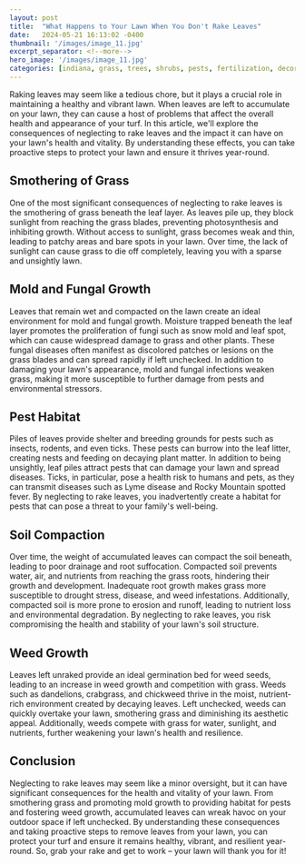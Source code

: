 ```yaml
---
layout: post
title:  "What Happens to Your Lawn When You Don't Rake Leaves"
date:   2024-05-21 16:13:02 -0400
thumbnail: '/images/image_11.jpg'
excerpt_separator: <!--more-->
hero_image: '/images/image_11.jpg'
categories: [indiana, grass, trees, shrubs, pests, fertilization, decoration, curb appeal, garden, flowers, recreation]
---
```

Raking leaves may seem like a tedious chore, but it plays a crucial role in maintaining a healthy and vibrant lawn. <!--more-->When leaves are left to accumulate on your lawn, they can cause a host of problems that affect the overall health and appearance of your turf. In this article, we'll explore the consequences of neglecting to rake leaves and the impact it can have on your lawn's health and vitality. By understanding these effects, you can take proactive steps to protect your lawn and ensure it thrives year-round.

## Smothering of Grass
One of the most significant consequences of neglecting to rake leaves is the smothering of grass beneath the leaf layer. As leaves pile up, they block sunlight from reaching the grass blades, preventing photosynthesis and inhibiting growth. Without access to sunlight, grass becomes weak and thin, leading to patchy areas and bare spots in your lawn. Over time, the lack of sunlight can cause grass to die off completely, leaving you with a sparse and unsightly lawn.

## Mold and Fungal Growth
Leaves that remain wet and compacted on the lawn create an ideal environment for mold and fungal growth. Moisture trapped beneath the leaf layer promotes the proliferation of fungi such as snow mold and leaf spot, which can cause widespread damage to grass and other plants. These fungal diseases often manifest as discolored patches or lesions on the grass blades and can spread rapidly if left unchecked. In addition to damaging your lawn's appearance, mold and fungal infections weaken grass, making it more susceptible to further damage from pests and environmental stressors.

## Pest Habitat
Piles of leaves provide shelter and breeding grounds for pests such as insects, rodents, and even ticks. These pests can burrow into the leaf litter, creating nests and feeding on decaying plant matter. In addition to being unsightly, leaf piles attract pests that can damage your lawn and spread diseases. Ticks, in particular, pose a health risk to humans and pets, as they can transmit diseases such as Lyme disease and Rocky Mountain spotted fever. By neglecting to rake leaves, you inadvertently create a habitat for pests that can pose a threat to your family's well-being.

## Soil Compaction
Over time, the weight of accumulated leaves can compact the soil beneath, leading to poor drainage and root suffocation. Compacted soil prevents water, air, and nutrients from reaching the grass roots, hindering their growth and development. Inadequate root growth makes grass more susceptible to drought stress, disease, and weed infestations. Additionally, compacted soil is more prone to erosion and runoff, leading to nutrient loss and environmental degradation. By neglecting to rake leaves, you risk compromising the health and stability of your lawn's soil structure.

## Weed Growth
Leaves left unraked provide an ideal germination bed for weed seeds, leading to an increase in weed growth and competition with grass. Weeds such as dandelions, crabgrass, and chickweed thrive in the moist, nutrient-rich environment created by decaying leaves. Left unchecked, weeds can quickly overtake your lawn, smothering grass and diminishing its aesthetic appeal. Additionally, weeds compete with grass for water, sunlight, and nutrients, further weakening your lawn's health and resilience.

## Conclusion
Neglecting to rake leaves may seem like a minor oversight, but it can have significant consequences for the health and vitality of your lawn. From smothering grass and promoting mold growth to providing habitat for pests and fostering weed growth, accumulated leaves can wreak havoc on your outdoor space if left unchecked. By understanding these consequences and taking proactive steps to remove leaves from your lawn, you can protect your turf and ensure it remains healthy, vibrant, and resilient year-round. So, grab your rake and get to work – your lawn will thank you for it!